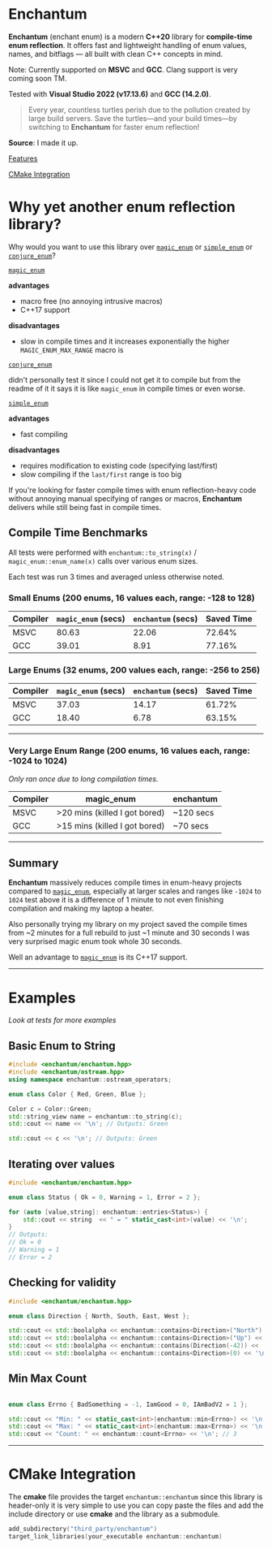 # Enchantum

**Enchantum** (enchant enum) is a modern **C++20** library for **compile-time enum reflection**. It offers fast and lightweight handling of enum values, names, and bitflags — all built with clean C++ concepts in mind.

Note: Currently supported on **MSVC** and **GCC**. Clang support is very coming soon TM.

Tested with **Visual Studio 2022 (v17.13.6)** and **GCC (14.2.0)**.

>Every year, countless turtles perish due to the pollution created by large build servers. Save the turtles—and your build times—by switching to **Enchantum** for faster enum reflection! 

**Source**: I made it up.

[Features](docs/features.md)

[CMake Integration](#cmake-integration)


# Why yet another enum reflection library?

Why would you want to use this library over [`magic_enum`](https://github.com/Neargye/magic_enum) or [`simple_enum`](https://github.com/arturbac/simple_enum) or [`conjure_enum`](https://github.com/fix8mt/conjure_enum)?

[`magic_enum`](https://github.com/Neargye/magic_enum) 

**advantages**
   - macro free (no annoying intrusive macros)
   - C++17 support

**disadvantages**
   - slow in compile times and it increases exponentially the higher `MAGIC_ENUM_MAX_RANGE` macro is


[`conjure_enum`](https://github.com/fix8mt/conjure_enum)

didn't personally test it since I could not get it to compile but from the readme of it it says it is like `magic_enum` in compile times or even worse.


[`simple_enum`](https://github.com/arturbac/simple_enum)

**advantages**
   - fast compiling

**disadvantages**
   - requires modification to existing code (specifying last/first)
   - slow compiling if the `last/first` range is too big


If you're looking for faster compile times with enum reflection-heavy code without annoying manual specifying of ranges or macros, **Enchantum** delivers while still being fast in compile times.



## Compile Time Benchmarks

All tests were performed with `enchantum::to_string(x)` / `magic_enum::enum_name(x)` calls over various enum sizes.

Each test was run 3 times and averaged unless otherwise noted.

### Small Enums (200 enums, 16 values each, range: -128 to 128)

| Compiler | `magic_enum` (secs) | `enchantum` (secs) | Saved Time |
|----------|-------------------|------------------|----------------|
| MSVC     | 80.63            | 22.06            | 72.64%         |
| GCC      | 39.01             | 8.91             | 77.16%         |


### Large Enums (32 enums, 200 values each, range: -256 to 256)

| Compiler | `magic_enum` (secs) | `enchantum` (secs) | Saved Time |
|----------|----------------------|---------------------|----------------|
| MSVC     | 37.03               | 14.17               | 61.72%         |
| GCC      |  18.40                | 6.78                | 63.15%         |

---

### Very Large Enum Range (200 enums, 16 values each, range: -1024 to 1024)

*Only ran once due to long compilation times.*

| Compiler | magic_enum          | enchantum |
|----------|---------------------|-----------|
| MSVC     | >20 mins (killed I got bored)   | ~120 secs   |
| GCC      | >15 mins (killed I got bored)   | ~70 secs   |


---

## Summary

**Enchantum** massively reduces compile times in enum-heavy projects compared to [`magic_enum`](https://github.com/Neargye/magic_enum), especially at larger scales and ranges like  `-1024` to `1024` test above it is a difference of 1 minute to not even finishing compilation and making my laptop a heater.

Also personally trying my library on my project saved the compile times from ~2 minutes for a full rebuild to just ~1 minute and 30 seconds I was very surprised magic enum took whole 30 seconds.

Well an advantage to [`magic_enum`](https://github.com/Neargye/magic_enum) is its C++17 support.

---




# Examples
_Look at tests for more examples_
## Basic Enum to String

```cpp
#include <enchantum/enchantum.hpp>
#include <enchantum/ostream.hpp>
using namespace enchantum::ostream_operators;

enum class Color { Red, Green, Blue };

Color c = Color::Green;
std::string_view name = enchantum::to_string(c);
std::cout << name << '\n'; // Outputs: Green

std::cout << c << '\n'; // Outputs: Green
```

## Iterating over values
```cpp
#include <enchantum/enchantum.hpp>

enum class Status { Ok = 0, Warning = 1, Error = 2 };

for (auto [value,string]: enchantum::entries<Status>) {
    std::cout << string  << " = " static_cast<int>(value) << '\n';
}
// Outputs:
// Ok = 0
// Warning = 1
// Error = 2
```

## Checking for validity
```cpp
#include <enchantum/enchantum.hpp>

enum class Direction { North, South, East, West };

std::cout << std::boolalpha << enchantum::contains<Direction>("North") << '\n'; // true
std::cout << std::boolalpha << enchantum::contains<Direction>("Up") << '\n'; // false
std::cout << std::boolalpha << enchantum::contains(Direction(-42)) << '\n'; // false
std::cout << std::boolalpha << enchantum::contains<Direction>(0) << '\n'; // true
```
## Min Max Count
```cpp

enum class Errno { BadSomething = -1, IamGood = 0, IAmBadV2 = 1 };

std::cout << "Min: " << static_cast<int>(enchantum::min<Errno>) << '\n'; // -1 BadSomething
std::cout << "Max: " << static_cast<int>(enchantum::max<Errno>) << '\n'; // 1 IAmBadV2
std::cout << "Count: " << enchantum::count<Errno> << '\n'; // 3
```

---


# CMake Integration

The **cmake** file provides the target `enchantum::enchantum` since this library is header-only it is very simple to use you can copy paste the files and add the include directory or use **cmake** and the library as a submodule. 

```cpp
add_subdirectory("third_party/enchantum")
target_link_libraries(your_executable enchantum::enchantum)
```